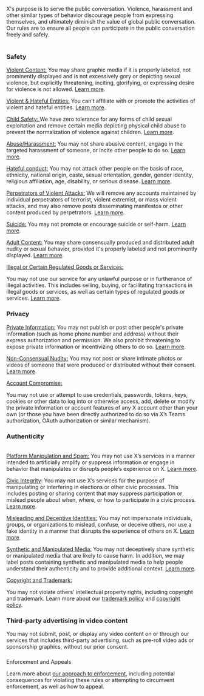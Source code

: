 X's purpose is to serve the public conversation. Violence, harassment and other similar types of behavior discourage people from expressing themselves, and ultimately diminish the value of global public conversation. Our rules are to ensure all people can participate in the public conversation freely and safely.  
 

### Safety

<u>Violent Content:</u> You may share graphic media if it is properly labeled, not prominently displayed and is not excessively gory or depicting sexual violence, but explicitly threatening, inciting, glorifying, or expressing desire for violence is not allowed. [Learn more](https://help.x.com/en/rules-and-policies/violent-speech.html).

<u>Violent &amp; Hateful Entities:</u> You can’t affiliate with or promote the activities of violent and hateful entities. [Learn more](https://help.x.com/rules-and-policies/violent-entities.html).

<u>Child Safety: </u> We have zero tolerance for any forms of child sexual exploitation and remove certain media depicting physical child abuse to prevent the normalization of violence against children. [Learn more](https://help.x.com/en/rules-and-policies/sexual-exploitation-policy.html).  

<u>Abuse/Harassment:</u> You may not share abusive content, engage in the targeted harassment of someone, or incite other people to do so. [Learn more](https://help.x.com/en/rules-and-policies/abusive-behavior.html).

<u>Hateful conduct:</u> You may not attack other people on the basis of race, ethnicity, national origin, caste, sexual orientation, gender, gender identity, religious affiliation, age, disability, or serious disease. [Learn more](https://help.x.com/en/rules-and-policies/hateful-conduct-policy.html). 

<u>Perpetrators of Violent Attacks:</u> We will remove any accounts maintained by individual perpetrators of terrorist, violent extremist, or mass violent attacks, and may also remove posts disseminating manifestos or other content produced by perpetrators. [Learn more](https://help.x.com/en/rules-and-policies/perpetrators-of-violent-attacks.html). 

<u>Suicide:</u> You may not promote or encourage suicide or self-harm. [Learn more](https://help.x.com/en/rules-and-policies/glorifying-self-harm.html).

<u>Adult Content:</u> You may share consensually produced and distributed adult nudity or sexual behavior, provided it's properly labeled and not prominently displayed. [Learn more](https://help.x.com/en/rules-and-policies/media-policy.html). 

<u>Illegal or Certain Regulated Goods or Services:</u>

You may not use our service for any unlawful purpose or in furtherance of illegal activities. This includes selling, buying, or facilitating transactions in illegal goods or services, as well as certain types of regulated goods or services. [Learn more](https://help.x.com/en/rules-and-policies/regulated-goods-services.html).

### Privacy

<u>Private Information:</u> You may not publish or post other people's private information (such as home phone number and address) without their express authorization and permission. We also prohibit threatening to expose private information or incentivizing others to do so. [Learn more](https://help.x.com/en/rules-and-policies/personal-information.html).

<u>Non-Consensual Nudity:</u> You may not post or share intimate photos or videos of someone that were produced or distributed without their consent. [Learn more](https://help.x.com/en/rules-and-policies/intimate-media.html).

<u>Account Compromise:</u>

You may not use or attempt to use credentials, passwords, tokens, keys, cookies or other data to log into or otherwise access, add, delete or modify the private information or account features of any X account other than your own (or those you have been directly authorized to do so via X’s Teams authorization, OAuth authorization or similar mechanism). 

### Authenticity

<u><br>Platform Manipulation and Spam:</u> You may not use X’s services in a manner intended to artificially amplify or suppress information or engage in behavior that manipulates or disrupts people’s experience on X. [Learn more](https://help.x.com/en/rules-and-policies/authenticity.html).

<u>Civic Integrity</u>: You may not use X’s services for the purpose of manipulating or interfering in elections or other civic processes. This includes posting or sharing content that may suppress participation or mislead people about when, where, or how to participate in a civic process. [Learn more](https://help.x.com/en/rules-and-policies/election-integrity-policy.html).

<u>Misleading and Deceptive Identities:</u> You may not impersonate individuals, groups, or organizations to mislead, confuse, or deceive others, nor use a fake identity in a manner that disrupts the experience of others on X. [Learn more](https://help.x.com/en/rules-and-policies/twitter-impersonation-and-deceptive-identities-policy.html).

<u>Synthetic and Manipulated Media:</u> You may not deceptively share synthetic or manipulated media that are likely to cause harm. In addition, we may label posts containing synthetic and manipulated media to help people understand their authenticity and to provide additional context. [Learn more](https://help.x.com/en/rules-and-policies/manipulated-media.html).

<u>Copyright and Trademark:</u>

You may not violate others’ intellectual property rights, including copyright and trademark. Learn more about our [trademark policy](https://help.x.com/en/rules-and-policies/twitter-trademark-policy.html) and [copyright policy](https://help.x.com/en/rules-and-policies/copyright-policy.html).

### Third-party advertising in video content

  
You may not submit, post, or display any video content on or through our services that includes third-party advertising, such as pre-roll video ads or sponsorship graphics, without our prior consent.

###   
Enforcement and Appeals

  
Learn more about [our approach to enforcement](https://help.x.com/en/rules-and-policies/enforcement-philosophy.html), including potential consequences for violating these rules or attempting to circumvent enforcement, as well as how to appeal.